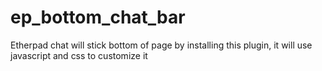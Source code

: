 # ep_bottom_chat_bar

Etherpad chat will stick bottom of page by installing this plugin, it will use javascript and css to customize it